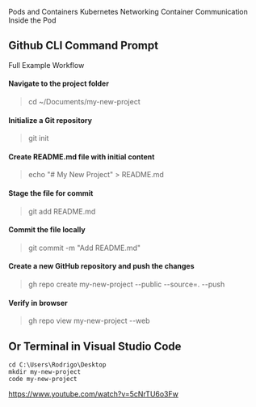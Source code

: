 Pods and Containers Kubernetes Networking Container Communication Inside the Pod

## Github CLI Command Prompt
Full Example Workflow

#### Navigate to the project folder
> cd ~/Documents/my-new-project

#### Initialize a Git repository
> git init

#### Create README.md file with initial content
> echo "# My New Project" > README.md

#### Stage the file for commit
> git add README.md

#### Commit the file locally
> git commit -m "Add README.md"

#### Create a new GitHub repository and push the changes
> gh repo create my-new-project --public --source=. --push

#### Verify in browser
> gh repo view my-new-project --web

## Or Terminal in Visual Studio Code

```
cd C:\Users\Rodrigo\Desktop
mkdir my-new-project
code my-new-project
```

 https://www.youtube.com/watch?v=5cNrTU6o3Fw


